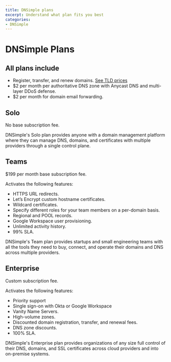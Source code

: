 ```yaml
---
title: DNSimple plans
excerpt: Understand what plan fits you best
categories:
- DNSimple
---
```


# DNSimple Plans

## All plans include

- Register, transfer, and renew domains. [See TLD prices](https://dnsimple.com/tlds)
- $2 per month per authoritative DNS zone with Anycast DNS and multi-layer DDoS defense.
- $2 per month for domain email forwarding.

## Solo

No base subscription fee.

DNSimple's Solo plan provides anyone with a domain management platform where they can manage DNS, domains, and certificates with multiple providers through a single control plane.

## Teams

$199 per month base subscription fee.

Activates the following features:
- HTTPS URL redirects.
- Let’s Encrypt custom hostname certificates.
- Wildcard certificates.
- Specify different roles for your team members on a per-domain basis.
- Regional and POOL records.
- Google Workspace user provisioning.
- Unlimited activity history.
- 99% SLA.

DNSimple's Team plan provides startups and small engineering teams with all the tools they need to buy, connect, and operate their domains and DNS across multiple providers.

## Enterprise

Custom subscription fee.

Activates the following features:
- Priority support
- Single sign-on with Okta or Google Workspace
- Vanity Name Servers.
- High-volume zones.
- Discounted domain registration, transfer, and renewal fees.
- DNS zone discounts.
- 100% SLA.

DNSimple's Enterprise plan provides organizations of any size full control of their DNS, domains, and SSL certificates across cloud providers and into on-premise systems.




